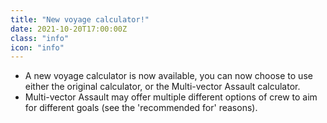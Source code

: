 ```yaml
---
title: "New voyage calculator!"
date: 2021-10-20T17:00:00Z
class: "info"
icon: "info"
---
```

- A new voyage calculator is now available, you can now choose to use either the original calculator, or the Multi-vector Assault calculator.
- Multi-vector Assault may offer multiple different options of crew to aim for different goals (see the 'recommended for' reasons).